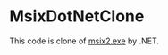 # MsixDotNetClone

This code is clone of [msix2.exe](https://blogs.msdn.microsoft.com/heaths/2006/08/18/digital-signatures-in-windows-installer/) by .NET.
